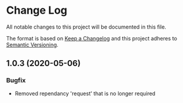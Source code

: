 # Change Log
All notable changes to this project will be documented in this file.

The format is based on [Keep a Changelog](http://keepachangelog.com/)
and this project adheres to [Semantic Versioning](http://semver.org/).

## 1.0.3 (2020-05-06)
### Bugfix
- Removed rependancy 'request' that is no longer required 
